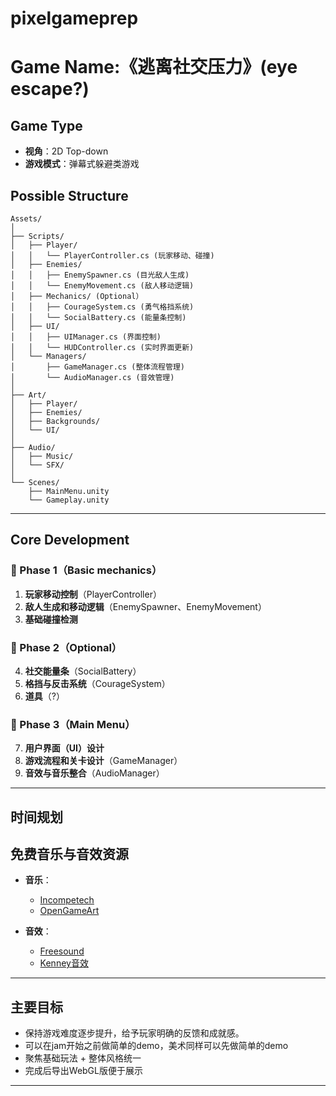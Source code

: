 # pixelgameprep

# Game Name:《逃离社交压力》(eye escape?)

## Game Type

* **视角**：2D Top-down
* **游戏模式**：弹幕式躲避类游戏

## Possible Structure

```plaintext
Assets/
│
├── Scripts/
│   ├── Player/
│   │   └── PlayerController.cs (玩家移动、碰撞)
│   ├── Enemies/
│   │   ├── EnemySpawner.cs (目光敌人生成)
│   │   └── EnemyMovement.cs (敌人移动逻辑)
│   ├── Mechanics/ (Optional）
│   │   ├── CourageSystem.cs (勇气格挡系统)
│   │   └── SocialBattery.cs (能量条控制)
│   ├── UI/
│   │   ├── UIManager.cs (界面控制)
│   │   └── HUDController.cs (实时界面更新)
│   └── Managers/
│       ├── GameManager.cs (整体流程管理)
│       └── AudioManager.cs (音效管理)
│
├── Art/
│   ├── Player/
│   ├── Enemies/
│   ├── Backgrounds/
│   └── UI/
│
├── Audio/
│   ├── Music/
│   └── SFX/
│
└── Scenes/
    ├── MainMenu.unity
    └── Gameplay.unity
```

---

## Core Development

### 🔹 Phase 1（Basic mechanics）

1. **玩家移动控制**（PlayerController）
2. **敌人生成和移动逻辑**（EnemySpawner、EnemyMovement）
3. **基础碰撞检测**

### 🔸 Phase 2（Optional）

4. **社交能量条**（SocialBattery）
5. **格挡与反击系统**（CourageSystem）
6. **道具**（?）

### 🔹 Phase 3（Main Menu）

7. **用户界面（UI）设计**
8. **游戏流程和关卡设计**（GameManager）
9. **音效与音乐整合**（AudioManager）

---

## 时间规划


## 免费音乐与音效资源

* **音乐**：

  * [Incompetech](https://incompetech.com/music/)
  * [OpenGameArt](https://opengameart.org/art-search-advanced?field_art_type_tid[]=12)

* **音效**：

  * [Freesound](https://freesound.org/)
  * [Kenney音效](https://kenney.nl/assets?q=audio)

---


## 主要目标

* 保持游戏难度逐步提升，给予玩家明确的反馈和成就感。
* 可以在jam开始之前做简单的demo，美术同样可以先做简单的demo 
* 聚焦基础玩法 + 整体风格统一
* 完成后导出WebGL版便于展示

---
